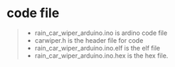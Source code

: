 # code file
> - rain_car_wiper_arduino.ino is ardino code file
> - carwiper.h is the header file for code
> - rain_car_wiper_arduino.ino.elf is the elf file
> - rain_car_wiper_arduino.ino.hex is the hex file.